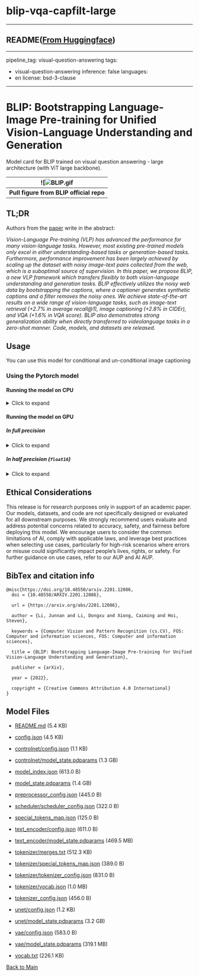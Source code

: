 
# blip-vqa-capfilt-large
---


## README([From Huggingface](https://huggingface.co/Salesforce/blip-vqa-capfilt-large))

---
pipeline_tag: visual-question-answering
tags:
  - visual-question-answering
inference: false
languages:
  - en
license: bsd-3-clause
---

# BLIP: Bootstrapping Language-Image Pre-training for Unified Vision-Language Understanding and Generation

Model card for BLIP trained on visual question answering - large architecture (with ViT large backbone).

| ![![BLIP.gif](https://cdn-uploads.huggingface.co/production/uploads/1670928184033-62441d1d9fdefb55a0b7d12c.gif) |
|:--:|
| <b> Pull figure from BLIP official repo | Image source: https://github.com/salesforce/BLIP </b>|

## TL;DR

Authors from the [paper](https://arxiv.org/abs/2201.12086) write in the abstract:

*Vision-Language Pre-training (VLP) has advanced the performance for many vision-language tasks. However, most existing pre-trained models only excel in either understanding-based tasks or generation-based tasks. Furthermore, performance improvement has been largely achieved by scaling up the dataset with noisy image-text pairs collected from the web, which is a suboptimal source of supervision. In this paper, we propose BLIP, a new VLP framework which transfers flexibly to both vision-language understanding and generation tasks. BLIP effectively utilizes the noisy web data by bootstrapping the captions, where a captioner generates synthetic captions and a filter removes the noisy ones. We achieve state-of-the-art results on a wide range of vision-language tasks, such as image-text retrieval (+2.7% in average recall@1), image captioning (+2.8% in CIDEr), and VQA (+1.6% in VQA score). BLIP also demonstrates strong generalization ability when directly transferred to videolanguage tasks in a zero-shot manner. Code, models, and datasets are released.*

## Usage

You can use this model for conditional and un-conditional image captioning

### Using the Pytorch model

#### Running the model on CPU

<details>
<summary> Click to expand </summary>

```python
import requests
from PIL import Image
from paddlenlp.transformers import BlipProcessor, BlipForQuestionAnswering

processor = BlipProcessor.from_pretrained("Salesforce/blip-vqa-capfilt-large")
model = BlipForQuestionAnswering.from_pretrained("Salesforce/blip-vqa-capfilt-large")

img_url = 'https://storage.googleapis.com/sfr-vision-language-research/BLIP/demo.jpg' 
raw_image = Image.open(requests.get(img_url, stream=True).raw).convert('RGB')

question = "how many dogs are in the picture?"
inputs = processor(raw_image, question, return_tensors="pd")

out = model.generate(**inputs)
print(processor.decode(out[0], skip_special_tokens=True))
>>> 1
```
</details>

#### Running the model on GPU

##### In full precision 

<details>
<summary> Click to expand </summary>

```python
import requests
from PIL import Image
from paddlenlp.transformers import BlipProcessor, BlipForQuestionAnswering

processor = BlipProcessor.from_pretrained("Salesforce/blip-vqa-capfilt-large")
model = BlipForQuestionAnswering.from_pretrained("Salesforce/blip-vqa-capfilt-large")

img_url = 'https://storage.googleapis.com/sfr-vision-language-research/BLIP/demo.jpg' 
raw_image = Image.open(requests.get(img_url, stream=True).raw).convert('RGB')

question = "how many dogs are in the picture?"
inputs = processor(raw_image, question, return_tensors="pd")

out = model.generate(**inputs)
print(processor.decode(out[0], skip_special_tokens=True))
>>> 1
```
</details>

##### In half precision (`float16`)

<details>
<summary> Click to expand </summary>

```python
import torch
import requests
from PIL import Image
from paddlenlp.transformers import BlipProcessor, BlipForQuestionAnswering

processor = BlipProcessor.from_pretrained("ybelkada/blip-vqa-capfilt-large")
model = BlipForQuestionAnswering.from_pretrained("ybelkada/blip-vqa-capfilt-large", dtype=paddle.float16)

img_url = 'https://storage.googleapis.com/sfr-vision-language-research/BLIP/demo.jpg' 
raw_image = Image.open(requests.get(img_url, stream=True).raw).convert('RGB')

question = "how many dogs are in the picture?"
inputs = processor(raw_image, question, return_tensors="pd").to("cuda", paddle.float16)

out = model.generate(**inputs)
print(processor.decode(out[0], skip_special_tokens=True))
>>> 1
```
</details>

## Ethical Considerations
This release is for research purposes only in support of an academic paper. Our models, datasets, and code are not specifically designed or evaluated for all downstream purposes. We strongly recommend users evaluate and address potential concerns related to accuracy, safety, and fairness before deploying this model. We encourage users to consider the common limitations of AI, comply with applicable laws, and leverage best practices when selecting use cases, particularly for high-risk scenarios where errors or misuse could significantly impact people’s lives, rights, or safety. For further guidance on use cases, refer to our AUP and AI AUP.

## BibTex and citation info

```
@misc{https://doi.org/10.48550/arxiv.2201.12086,
  doi = {10.48550/ARXIV.2201.12086},
  
  url = {https://arxiv.org/abs/2201.12086},
  
  author = {Li, Junnan and Li, Dongxu and Xiong, Caiming and Hoi, Steven},
  
  keywords = {Computer Vision and Pattern Recognition (cs.CV), FOS: Computer and information sciences, FOS: Computer and information sciences},
  
  title = {BLIP: Bootstrapping Language-Image Pre-training for Unified Vision-Language Understanding and Generation},
  
  publisher = {arXiv},
  
  year = {2022},
  
  copyright = {Creative Commons Attribution 4.0 International}
}
```



## Model Files

- [README.md](https://paddlenlp.bj.bcebos.com/models/community/Salesforce/blip-vqa-capfilt-large/README.md) (5.4 KB)

- [config.json](https://paddlenlp.bj.bcebos.com/models/community/Salesforce/blip-vqa-capfilt-large/config.json) (4.5 KB)

- [controlnet/config.json](https://paddlenlp.bj.bcebos.com/models/community/Salesforce/blip-vqa-capfilt-large/controlnet/config.json) (1.1 KB)

- [controlnet/model_state.pdparams](https://paddlenlp.bj.bcebos.com/models/community/Salesforce/blip-vqa-capfilt-large/controlnet/model_state.pdparams) (1.3 GB)

- [model_index.json](https://paddlenlp.bj.bcebos.com/models/community/Salesforce/blip-vqa-capfilt-large/model_index.json) (613.0 B)

- [model_state.pdparams](https://paddlenlp.bj.bcebos.com/models/community/Salesforce/blip-vqa-capfilt-large/model_state.pdparams) (1.4 GB)

- [preprocessor_config.json](https://paddlenlp.bj.bcebos.com/models/community/Salesforce/blip-vqa-capfilt-large/preprocessor_config.json) (445.0 B)

- [scheduler/scheduler_config.json](https://paddlenlp.bj.bcebos.com/models/community/Salesforce/blip-vqa-capfilt-large/scheduler/scheduler_config.json) (322.0 B)

- [special_tokens_map.json](https://paddlenlp.bj.bcebos.com/models/community/Salesforce/blip-vqa-capfilt-large/special_tokens_map.json) (125.0 B)

- [text_encoder/config.json](https://paddlenlp.bj.bcebos.com/models/community/Salesforce/blip-vqa-capfilt-large/text_encoder/config.json) (611.0 B)

- [text_encoder/model_state.pdparams](https://paddlenlp.bj.bcebos.com/models/community/Salesforce/blip-vqa-capfilt-large/text_encoder/model_state.pdparams) (469.5 MB)

- [tokenizer/merges.txt](https://paddlenlp.bj.bcebos.com/models/community/Salesforce/blip-vqa-capfilt-large/tokenizer/merges.txt) (512.3 KB)

- [tokenizer/special_tokens_map.json](https://paddlenlp.bj.bcebos.com/models/community/Salesforce/blip-vqa-capfilt-large/tokenizer/special_tokens_map.json) (389.0 B)

- [tokenizer/tokenizer_config.json](https://paddlenlp.bj.bcebos.com/models/community/Salesforce/blip-vqa-capfilt-large/tokenizer/tokenizer_config.json) (831.0 B)

- [tokenizer/vocab.json](https://paddlenlp.bj.bcebos.com/models/community/Salesforce/blip-vqa-capfilt-large/tokenizer/vocab.json) (1.0 MB)

- [tokenizer_config.json](https://paddlenlp.bj.bcebos.com/models/community/Salesforce/blip-vqa-capfilt-large/tokenizer_config.json) (456.0 B)

- [unet/config.json](https://paddlenlp.bj.bcebos.com/models/community/Salesforce/blip-vqa-capfilt-large/unet/config.json) (1.2 KB)

- [unet/model_state.pdparams](https://paddlenlp.bj.bcebos.com/models/community/Salesforce/blip-vqa-capfilt-large/unet/model_state.pdparams) (3.2 GB)

- [vae/config.json](https://paddlenlp.bj.bcebos.com/models/community/Salesforce/blip-vqa-capfilt-large/vae/config.json) (583.0 B)

- [vae/model_state.pdparams](https://paddlenlp.bj.bcebos.com/models/community/Salesforce/blip-vqa-capfilt-large/vae/model_state.pdparams) (319.1 MB)

- [vocab.txt](https://paddlenlp.bj.bcebos.com/models/community/Salesforce/blip-vqa-capfilt-large/vocab.txt) (226.1 KB)


[Back to Main](../../)